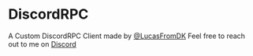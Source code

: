 # DiscordRPC
A Custom DiscordRPC Client made by [@LucasFromDK](https://github.com/LucasFromDK)
Feel free to reach out to me on [Discord](https://discord.com/users/363341174250930178)
